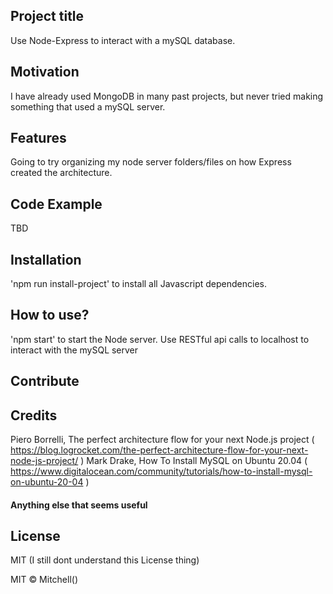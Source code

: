 ## Project title
Use Node-Express to interact with a mySQL database.

## Motivation
I have already used MongoDB in many past projects, but never tried making something that used a mySQL server.

## Features
Going to try organizing my node server folders/files on how Express created the architecture.

## Code Example
TBD

## Installation
'npm run install-project' to install all Javascript dependencies.

## How to use?
'npm start' to start the Node server. Use RESTful api calls to localhost to interact with the mySQL server

## Contribute


## Credits
Piero Borrelli, The perfect architecture flow for your next Node.js project ( https://blog.logrocket.com/the-perfect-architecture-flow-for-your-next-node-js-project/ )
Mark Drake, How To Install MySQL on Ubuntu 20.04 ( https://www.digitalocean.com/community/tutorials/how-to-install-mysql-on-ubuntu-20-04 )

#### Anything else that seems useful

## License
MIT (I still dont understand this License thing)

MIT © Mitchell()